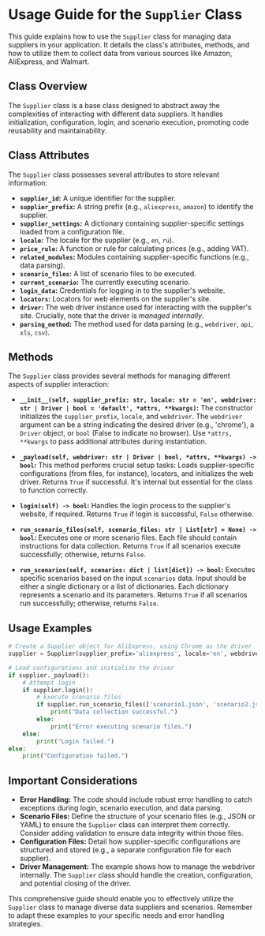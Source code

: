 # Usage Guide for the `Supplier` Class

This guide explains how to use the `Supplier` class for managing data suppliers in your application.  It details the class's attributes, methods, and how to utilize them to collect data from various sources like Amazon, AliExpress, and Walmart.


## Class Overview

The `Supplier` class is a base class designed to abstract away the complexities of interacting with different data suppliers.  It handles initialization, configuration, login, and scenario execution, promoting code reusability and maintainability.


## Class Attributes

The `Supplier` class possesses several attributes to store relevant information:

* **`supplier_id`:** A unique identifier for the supplier.
* **`supplier_prefix`:** A string prefix (e.g., `aliexpress`, `amazon`) to identify the supplier.
* **`supplier_settings`:** A dictionary containing supplier-specific settings loaded from a configuration file.
* **`locale`:** The locale for the supplier (e.g., `en`, `ru`).
* **`price_rule`:** A function or rule for calculating prices (e.g., adding VAT).
* **`related_modules`:** Modules containing supplier-specific functions (e.g., data parsing).
* **`scenario_files`:** A list of scenario files to be executed.
* **`current_scenario`:** The currently executing scenario.
* **`login_data`:** Credentials for logging in to the supplier's website.
* **`locators`:** Locators for web elements on the supplier's site.
* **`driver`:** The web driver instance used for interacting with the supplier's site.  Crucially, note that the driver is _managed internally_.
* **`parsing_method`:** The method used for data parsing (e.g., `webdriver`, `api`, `xls`, `csv`).


## Methods

The `Supplier` class provides several methods for managing different aspects of supplier interaction:

* **`__init__(self, supplier_prefix: str, locale: str = 'en', webdriver: str | Driver | bool = 'default', *attrs, **kwargs)`:** The constructor initializes the `supplier_prefix`, `locale`, and `webdriver`.  The `webdriver` argument can be a string indicating the desired driver (e.g., 'chrome'), a `Driver` object, or `bool` (False to indicate no browser).  Use `*attrs, **kwargs` to pass additional attributes during instantiation.

* **`_payload(self, webdriver: str | Driver | bool, *attrs, **kwargs) -> bool`:** This method performs crucial setup tasks: Loads supplier-specific configurations (from files, for instance), locators, and initializes the web driver.  Returns `True` if successful.  It's internal but essential for the class to function correctly.

* **`login(self) -> bool`:** Handles the login process to the supplier's website, if required.  Returns `True` if login is successful, `False` otherwise.

* **`run_scenario_files(self, scenario_files: str | List[str] = None) -> bool`:** Executes one or more scenario files.  Each file should contain instructions for data collection. Returns `True` if all scenarios execute successfully; otherwise, returns `False`.

* **`run_scenarios(self, scenarios: dict | list[dict]) -> bool`:** Executes specific scenarios based on the input `scenarios` data.  Input should be either a single dictionary or a list of dictionaries.  Each dictionary represents a scenario and its parameters.  Returns `True` if all scenarios run successfully; otherwise, returns `False`.


## Usage Examples

```python
# Create a Supplier object for AliExpress, using Chrome as the driver
supplier = Supplier(supplier_prefix='aliexpress', locale='en', webdriver='chrome')

# Load configurations and initialize the driver
if supplier._payload():
    # Attempt login
    if supplier.login():
        # Execute scenario files
        if supplier.run_scenario_files(['scenario1.json', 'scenario2.json']):
            print("Data collection successful.")
        else:
            print("Error executing scenario files.")
    else:
        print("Login failed.")
else:
	print("Configuration failed.")

```

## Important Considerations

* **Error Handling:** The code should include robust error handling to catch exceptions during login, scenario execution, and data parsing.
* **Scenario Files:** Define the structure of your scenario files (e.g., JSON or YAML) to ensure the `Supplier` class can interpret them correctly.  Consider adding validation to ensure data integrity within those files.
* **Configuration Files:** Detail how supplier-specific configurations are structured and stored (e.g., a separate configuration file for each supplier).
* **Driver Management:**  The example shows how to manage the webdriver internally. The `Supplier` class should handle the creation, configuration, and potential closing of the driver.

This comprehensive guide should enable you to effectively utilize the `Supplier` class to manage diverse data suppliers and scenarios. Remember to adapt these examples to your specific needs and error handling strategies.
